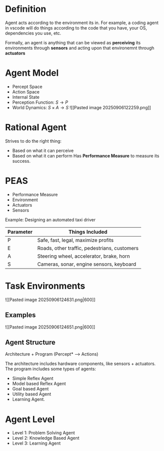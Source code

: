 # Definition
Agent acts according to the environment its in. For example, a coding agent in vscode will do things according to the code that you have, your OS, dependencies you use, etc.

Formally, an agent is anything that can be viewed as **perceiving** its environments through **sensors** and acting upon that environemnt through **actuators**

# Agent Model
- Percept Space
- Action Space
- Internal State
- Perception Function: $S\rightarrow P$
- World Dynamics: $S\times A\rightarrow S$
![[Pasted image 20250906122259.png]]
# Rational Agent
Strives to do the right thing:
- Based on what it can perceive
- Based on what it can perform
Has **Performance Measure** to measure its success.

# PEAS
- Performance Measure
- Environment
- Actuators
- Sensors

Example: Designing an automated taxi driver

| Parameter | Things Included                              |
| --------- | -------------------------------------------- |
| P         | Safe, fast, legal, maximize profits          |
| E         | Roads, other traffic, pedestrians, customers |
| A         | Steering wheel, accelerator, brake, horn     |
| S         | Cameras, sonar, engine sensors, keyboard     |

# Task Environments
![[Pasted image 20250906124631.png|600]]
## Examples
![[Pasted image 20250906124651.png|600]]

## Agent Structure
Architecture + Program (Percept* --> Actions)

The architecture includes hardware components, like sensors + actuators.
The program includes some types of agents:
- Simple Reflex Agent
- Model based Reflex Agent
- Goal based Agent
- Utility based Agent
- Learning Agent.

# Agent Level
- Level 1: Problem Solving Agent
- Level 2: Knowledge Based Agent
- Level 3: Learning Agent